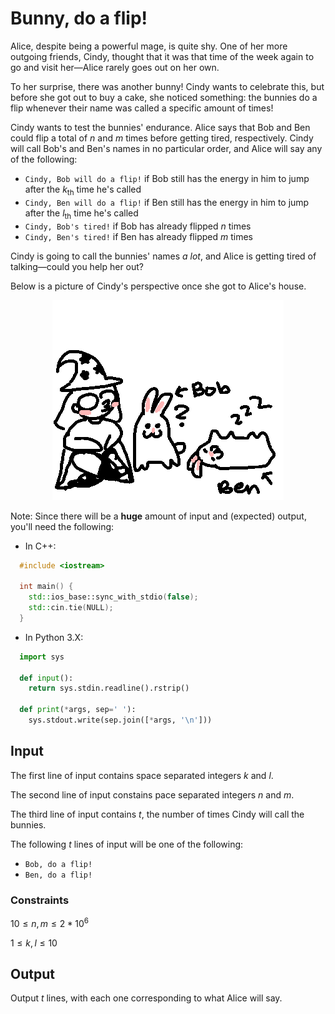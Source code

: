 # Bunny, do a flip!

Alice, despite being a powerful mage, is quite shy. One of her more outgoing friends, Cindy, thought that it was that time of the week again to go and visit her—Alice rarely goes out on her own.

To her surprise, there was another bunny! Cindy wants to celebrate this, but before she got out to buy a cake, she noticed something: the bunnies do a flip whenever their name was called a specific amount of times!

Cindy wants to test the bunnies' endurance. Alice says that Bob and Ben could flip a total of $n$ and $m$ times before getting tired, respectively. Cindy will call Bob's and Ben's names in no particular order, and Alice will say any of the following:

- `Cindy, Bob will do a flip!` if Bob still has the energy in him to jump after the $k_\text{th}$ time he's called
- `Cindy, Ben will do a flip!` if Ben still has the energy in him to jump after the $l_\text{th}$ time he's called
- `Cindy, Bob's tired!` if Bob has already flipped $n$ times
- `Cindy, Ben's tired!` if Ben has already flipped $m$ times

Cindy is going to call the bunnies' names _a lot_, and Alice is getting tired of talking—could you help her out?

Below is a picture of Cindy's perspective once she got to Alice's house.

<p align="center">
  <img src="image.png" />
</p>

Note: Since there will be a **huge** amount of input and (expected) output, you'll need the following:

- In C++:

```cpp
  #include <iostream>

  int main() {
    std::ios_base::sync_with_stdio(false);
    std::cin.tie(NULL);
  }
```

- In Python 3.X:

```py
  import sys

  def input():
    return sys.stdin.readline().rstrip()

  def print(*args, sep=' '):
    sys.stdout.write(sep.join([*args, '\n']))
```

## Input

The first line of input contains space separated integers $k$ and $l$.

The second line of input constains pace separated integers $n$ and $m$.

The third line of input contains $t$, the number of times Cindy will call the bunnies.

The following $t$ lines of input will be one of the following:

- `Bob, do a flip!`
- `Ben, do a flip!`

### Constraints

${10\leq n, m\leq 2*10^{6}}$

${1\leq k, l\leq 10}$

## Output

Output $t$ lines, with each one corresponding to what Alice will say.
